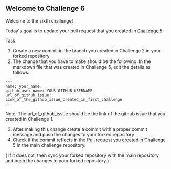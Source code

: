 ## Welcome to Challenge 6

Welcome to the sixth challenge!

Today's goal is to update your pull request that you created in [Challenge 5](https://github.com/scaleracademy/scaler-open-source-september-challenge/blob/main/Challenges/challenge5.md)

Task
1. Create a new commit in the branch you created in Challenge 2 in your forked repository 
2. The change that you have to make should be the following: 
In the markdown file that was created in Challenge 5, edit the details as follows: 
```
---
name: your_name
github_user_name: YOUR-GITHUB-USERNAME
url_of_github_issue: Link_of_the_github_issue_created_in_first_challenge 
---
```
Note: The url_of_github_issue should be the link of the github issue that you created in Challenge 1.

3. After making this change create a commit with a proper commit message and push the changes to your forked repository
4. Check if the commit reflects in the Pull request you created in Challenge 5 in the main challenge repository.

( If it does not, then sync your forked repository with the main repository and push the changes to your forked repository.)
